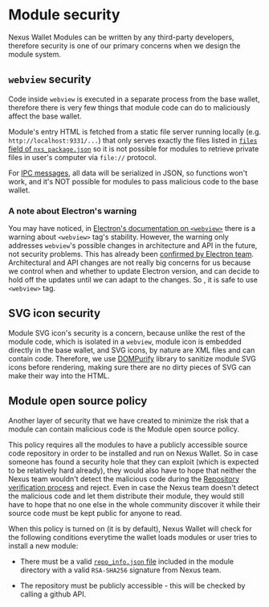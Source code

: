 # Module security

Nexus Wallet Modules can be written by any third-party developers, therefore security is one of our primary concerns when we design the module system. 

## `webview` security

Code inside `webview` is executed in a separate process from the base wallet, therefore there is very few things that module code can do to maliciously affect the base wallet.

Module's entry HTML is fetched from a static file server running locally (e.g. `http://localhost:9331/...`) that only serves exactly the files listed in [`files` field of `nxs_package.json`](./developer-guide/nxs_package.json.md#files) so it is not possible for modules to retrieve private files in user's computer via `file://` protocol.

For [IPC messages](./developer-guide/app-modules/ipc-messages.md), all data will be serialized in JSON, so functions won't work, and it's NOT possible for modules to pass malicious code to the base wallet.

### A note about Electron's warning

You may have noticed, in [Electron's documentation on `<webview>`](https://electronjs.org/docs/api/webview-tag) there is a warning about `<webview>` tag's stability. However, the warning only addresses `webview`'s possible changes in architecture and API in the future, not security problems. This has already been [confirmed by Electron team](https://github.com/electron/electron/issues/18187). Architectural and API changes are not really big concerns for us because we control when and whether to update Electron version, and can decide to hold off the updates until we can adapt to the changes. So , it is safe to use `<webview>` tag.

## SVG icon security

Module SVG icon's security is a concern, because unlike the rest of the module code, which is isolated in a `webview`, module icon is embedded directly in the base wallet, and SVG icons, by nature are XML files and can contain code. Therefore, we use [DOMPurify](https://github.com/cure53/DOMPurify) library to sanitize module SVG icons before rendering, making sure there are no dirty pieces of SVG can make their way into the HTML.

## Module open source policy

Another layer of security that we have created to minimize the risk that a module can contain malicious code is the Module open source policy. 

This policy requires all the modules to have a publicly accessible source code repository in order to be installed and run on Nexus Wallet. So in case someone has found a security hole that they can exploit (which is expected to be relatively hard already), they would also have to hope that neither the Nexus team wouldn't detect the malicious code during the [Repository verification process](./developer-guide/repo-verification) and reject. Even in case the Nexus team doesn't detect the malicious code and let them distribute their module, they would still have to hope that no one else in the whole community discover it while their source code must be kept public for anyone to read.

When this policy is turned on (it is by default), Nexus Wallet will check for the following conditions everytime the wallet loads modules or user tries to install a new module:

- There must be a valid [`repo_info.json` file](./repo_info.json.md) included in the module directory with a valid `RSA-SHA256` signature from Nexus team. 

- The repository must be publicly accessible - this will be checked by calling a github API.